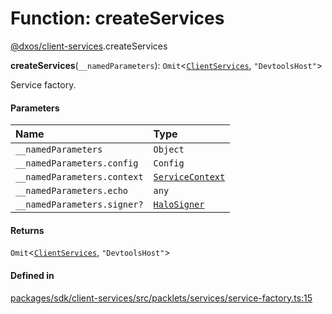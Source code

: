 # Function: createServices

[@dxos/client-services](../modules/dxos_client_services.md).createServices

**createServices**(`__namedParameters`): `Omit`<[`ClientServices`](../types/dxos_client_services.ClientServices.md), ``"DevtoolsHost"``\>

Service factory.

#### Parameters

| Name | Type |
| :------ | :------ |
| `__namedParameters` | `Object` |
| `__namedParameters.config` | `Config` |
| `__namedParameters.context` | [`ServiceContext`](../classes/dxos_client_services.ServiceContext.md) |
| `__namedParameters.echo` | `any` |
| `__namedParameters.signer?` | [`HaloSigner`](../interfaces/dxos_client_services.HaloSigner.md) |

#### Returns

`Omit`<[`ClientServices`](../types/dxos_client_services.ClientServices.md), ``"DevtoolsHost"``\>

#### Defined in

[packages/sdk/client-services/src/packlets/services/service-factory.ts:15](https://github.com/dxos/dxos/blob/main/packages/sdk/client-services/src/packlets/services/service-factory.ts#L15)
